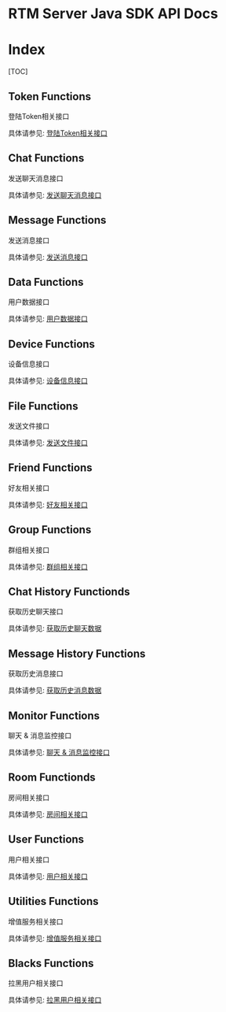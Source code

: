 # RTM Server Java SDK API Docs

# Index

[TOC]

## Token Functions

登陆Token相关接口

具体请参见: [登陆Token相关接口](TokenAPI.md)


## Chat Functions

发送聊天消息接口

具体请参见: [发送聊天消息接口](ChatAPI.md)


## Message Functions

发送消息接口

具体请参见: [发送消息接口](MessageAPI.md)


## Data Functions

用户数据接口

具体请参见: [用户数据接口](DataAPI.md)


## Device Functions

设备信息接口

具体请参见: [设备信息接口](DeviceAPI.md)


## File Functions

发送文件接口

具体请参见: [发送文件接口](FileAPI.md)


## Friend Functions

好友相关接口

具体请参见: [好友相关接口](FriendAPI.md)


## Group Functions

群组相关接口

具体请参见: [群组相关接口](GroupAPI.md)


## Chat History Functionds

获取历史聊天接口

具体请参见: [获取历史聊天数据](HistoryChatAPI.md)


## Message History Functions

获取历史消息接口

具体请参见: [获取历史消息数据](HistoryMessageAPI.md)


## Monitor Functions

聊天 & 消息监控接口

具体请参见: [聊天 & 消息监控接口](ListeningAPI.md)


## Room Functionds

房间相关接口

具体请参见: [房间相关接口](RoomAPI.md)


## User Functions

用户相关接口

具体请参见: [用户相关接口](UserAPI.md)


## Utilities Functions

增值服务相关接口

具体请参见: [增值服务相关接口](UtilitiesAPI.md)


## Blacks Functions

拉黑用户相关接口

具体请参见: [拉黑用户相关接口](BlacklistAPI.md)